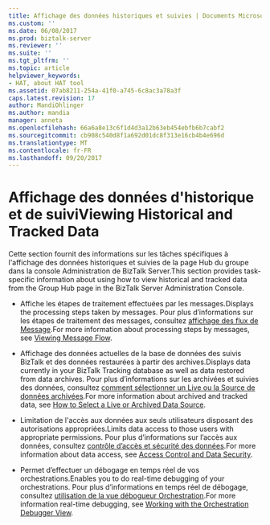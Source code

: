 ```yaml
---
title: Affichage des données historiques et suivies | Documents Microsoft
ms.custom: ''
ms.date: 06/08/2017
ms.prod: biztalk-server
ms.reviewer: ''
ms.suite: ''
ms.tgt_pltfrm: ''
ms.topic: article
helpviewer_keywords:
- HAT, about HAT tool
ms.assetid: 07ab8211-254a-41f0-a745-6c8ac3a78a3f
caps.latest.revision: 17
author: MandiOhlinger
ms.author: mandia
manager: anneta
ms.openlocfilehash: 66a6a8e13c6f1d4d3a12b63eb454ebfb6b7cabf2
ms.sourcegitcommit: cb908c540d8f1a692d01dc8f313e16cb4b4e696d
ms.translationtype: MT
ms.contentlocale: fr-FR
ms.lasthandoff: 09/20/2017
---
```

# <a name="viewing-historical-and-tracked-data"></a><span data-ttu-id="4632e-102">Affichage des données d'historique et de suivi</span><span class="sxs-lookup"><span data-stu-id="4632e-102">Viewing Historical and Tracked Data</span></span>
<span data-ttu-id="4632e-103">Cette section fournit des informations sur les tâches spécifiques à l'affichage des données historiques et suivies de la page Hub du groupe dans la console Administration de BizTalk Server.</span><span class="sxs-lookup"><span data-stu-id="4632e-103">This section provides task-specific information about using how to view historical and tracked data from the Group Hub page in the BizTalk Server Administration Console.</span></span>  
  
-   <span data-ttu-id="4632e-104">Affiche les étapes de traitement effectuées par les messages.</span><span class="sxs-lookup"><span data-stu-id="4632e-104">Displays the processing steps taken by messages.</span></span> <span data-ttu-id="4632e-105">Pour plus d’informations sur les étapes de traitement des messages, consultez [affichage des flux de Message](../core/viewing-message-flow.md).</span><span class="sxs-lookup"><span data-stu-id="4632e-105">For more information about processing steps by messages, see [Viewing Message Flow](../core/viewing-message-flow.md).</span></span>  
  
-   <span data-ttu-id="4632e-106">Affichage des données actuelles de la base de données des suivis BizTalk et des données restaurées à partir des archives.</span><span class="sxs-lookup"><span data-stu-id="4632e-106">Displays data currently in your BizTalk Tracking database as well as data restored from data archives.</span></span> <span data-ttu-id="4632e-107">Pour plus d’informations sur les archivées et suivies des données, consultez [comment sélectionner un Live ou la Source de données archivées](../core/how-to-select-a-live-or-archived-data-source.md).</span><span class="sxs-lookup"><span data-stu-id="4632e-107">For more information about archived and tracked data, see [How to Select a Live or Archived Data Source](../core/how-to-select-a-live-or-archived-data-source.md).</span></span>  
  
-   <span data-ttu-id="4632e-108">Limitation de l'accès aux données aux seuls utilisateurs disposant des autorisations appropriées.</span><span class="sxs-lookup"><span data-stu-id="4632e-108">Limits data access to those users with appropriate permissions.</span></span> <span data-ttu-id="4632e-109">Pour plus d’informations sur l’accès aux données, consultez [contrôle d’accès et sécurité des données](../core/access-control-and-data-security.md).</span><span class="sxs-lookup"><span data-stu-id="4632e-109">For more information about data access, see [Access Control and Data Security](../core/access-control-and-data-security.md).</span></span>  
  
-   <span data-ttu-id="4632e-110">Permet d’effectuer un débogage en temps réel de vos orchestrations.</span><span class="sxs-lookup"><span data-stu-id="4632e-110">Enables you to do real-time debugging of your orchestrations.</span></span> <span data-ttu-id="4632e-111">Pour plus d’informations en temps réel de débogage, consultez [utilisation de la vue débogueur Orchestration](../core/working-with-the-orchestration-debugger-view.md).</span><span class="sxs-lookup"><span data-stu-id="4632e-111">For more information real-time debugging, see [Working with the Orchestration Debugger View](../core/working-with-the-orchestration-debugger-view.md).</span></span>